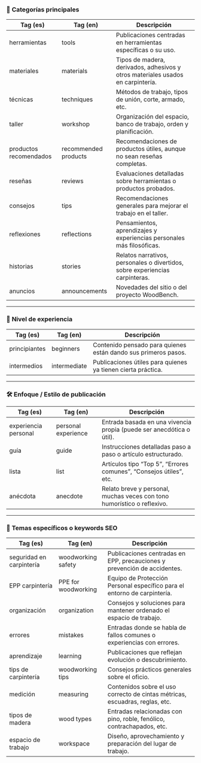 ### 🧩 **Categorías principales**

| Tag (es)               | Tag (en)             | Descripción                                                                     |
| ---------------------- | -------------------- | ------------------------------------------------------------------------------- |
| herramientas           | tools                | Publicaciones centradas en herramientas específicas o su uso.                   |
| materiales             | materials            | Tipos de madera, derivados, adhesivos y otros materiales usados en carpintería. |
| técnicas               | techniques           | Métodos de trabajo, tipos de unión, corte, armado, etc.                         |
| taller                 | workshop             | Organización del espacio, banco de trabajo, orden y planificación.              |
| productos recomendados | recommended products | Recomendaciones de productos útiles, aunque no sean reseñas completas.          |
| reseñas                | reviews              | Evaluaciones detalladas sobre herramientas o productos probados.                |
| consejos               | tips                 | Recomendaciones generales para mejorar el trabajo en el taller.                 |
| reflexiones            | reflections          | Pensamientos, aprendizajes y experiencias personales más filosóficas.           |
| historias              | stories              | Relatos narrativos, personales o divertidos, sobre experiencias carpinteras.    |
| anuncios               | announcements        | Novedades del sitio o del proyecto WoodBench.                                   |

---

### 👤 **Nivel de experiencia**

| Tag (es)      | Tag (en)     | Descripción                                                    |
| ------------- | ------------ | -------------------------------------------------------------- |
| principiantes | beginners    | Contenido pensado para quienes están dando sus primeros pasos. |
| intermedios   | intermediate | Publicaciones útiles para quienes ya tienen cierta práctica.   |

---

### 🛠️ **Enfoque / Estilo de publicación**

| Tag (es)             | Tag (en)            | Descripción                                                             |
| -------------------- | ------------------- | ----------------------------------------------------------------------- |
| experiencia personal | personal experience | Entrada basada en una vivencia propia (puede ser anecdótica o útil).    |
| guía                 | guide               | Instrucciones detalladas paso a paso o artículo estructurado.           |
| lista                | list                | Artículos tipo “Top 5”, “Errores comunes”, “Consejos útiles”, etc.      |
| anécdota             | anecdote            | Relato breve y personal, muchas veces con tono humorístico o reflexivo. |

---

### 🎯 **Temas específicos o keywords SEO**

| Tag (es)                 | Tag (en)            | Descripción                                                                  |
| ------------------------ | ------------------- | ---------------------------------------------------------------------------- |
| seguridad en carpintería | woodworking safety  | Publicaciones centradas en EPP, precauciones y prevención de accidentes.     |
| EPP carpintería          | PPE for woodworking | Equipo de Protección Personal específico para el entorno de carpintería.     |
| organización             | organization        | Consejos y soluciones para mantener ordenado el espacio de trabajo.          |
| errores                  | mistakes            | Entradas donde se habla de fallos comunes o experiencias con errores.        |
| aprendizaje              | learning            | Publicaciones que reflejan evolución o descubrimiento.                       |
| tips de carpintería      | woodworking tips    | Consejos prácticos generales sobre el oficio.                                |
| medición                 | measuring           | Contenidos sobre el uso correcto de cintas métricas, escuadras, reglas, etc. |
| tipos de madera          | wood types          | Entradas relacionadas con pino, roble, fenólico, contrachapados, etc.        |
| espacio de trabajo       | workspace           | Diseño, aprovechamiento y preparación del lugar de trabajo.                  |
